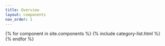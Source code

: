 ```yaml
---
title: Overview
layout: components
nav_order: 1
---
```


{% for component in site.components %}
    {% include category-list.html %}
{% endfor %}
